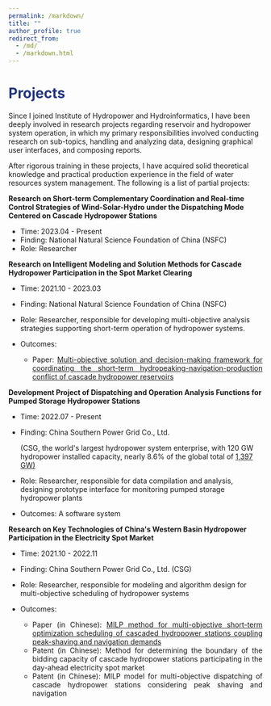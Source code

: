 ```yaml
---
permalink: /markdown/
title: ""
author_profile: true
redirect_from: 
  - /md/
  - /markdown.html
---
```


<h1 style="color: #24367d;">Projects</h1>

Since I joined Institute of Hydropower and Hydroinformatics, I have been deeply involved in research projects regarding reservoir and hydropower system operation, in which my primary responsibilities involved conducting research on sub-topics, handling and analyzing data, designing graphical user interfaces, and composing reports. 

After rigorous training in these projects, I have acquired solid theoretical knowledge and practical production experience in the field of water resources system management. The following is a list of partial projects:

<div class="container" style="display: flex; justify-content: space-between;">
    <div><b>Research on Short-term Complementary Coordination and Real-time Control Strategies of Wind-Solar-Hydro under the Dispatching Mode Centered on Cascade Hydropower Stations</b></div>
    </div>

- Time: 2023.04 - Present
- Finding: National Natural Science Foundation of China (NSFC)
- Role: Researcher

<div class="container" style="display: flex; justify-content: space-between;">
    <div><b>Research on Intelligent Modeling and Solution Methods for Cascade Hydropower Participation in the Spot Market Clearing</b></div>
    </div>

- Time: 2021.10 - 2023.03

- Finding: National Natural Science Foundation of China (NSFC)

- Role: Researcher, responsible for developing multi-objective analysis strategies supporting short-term operation of hydropower systems.

- Outcomes:

  - <div style="text-align: justify;">
    Paper: <a href="https://prelude0324.github.io/academic_pages/publication/2023-08-27-paper-title-number-1">Multi-objective solution and decision-making framework for coordinating the short-term hydropeaking-navigation-production conflict of cascade hydropower reservoirs</a>
    </div>

<div class="container" style="display: flex; justify-content: space-between;">
    <div><b>Development Project of Dispatching and Operation Analysis Functions for Pumped Storage Hydropower Stations</b></div>
    </div>

- Time: 2022.07 - Present

- Finding: China Southern Power Grid Co., Ltd. 

  (CSG, the world's largest hydropower system enterprise, with 120 GW hydropower installed capacity, nearly 8.6% of the global total of [1,397 GW)](https://www.hydropower.org/)

- Role: Researcher, responsible for data compilation and analysis, designing prototype interface for monitoring pumped storage hydropower plants

- Outcomes: A software system

<div class="container" style="display: flex; justify-content: space-between;">
    <div><b>Research on Key Technologies of China's Western Basin Hydropower Participation in the Electricity Spot Market</b></div>
    </div>

- Time: 2021.10 - 2022.11

- Finding: China Southern Power Grid Co., Ltd. (CSG)

- Role: Researcher, responsible for modeling and algorithm design for multi-objective scheduling of hydropower systems

- Outcomes:

  - <div style="text-align: justify;">
    Paper (in Chinese): <a href="https://prelude0324.github.io/academic_pages/2023-03-27-paper-title-number-4">MILP method for multi-objective short-term optimization scheduling of cascaded hydropower stations coupling peak-shaving and navigation demands</a>
    </div>

  - <div style="text-align: justify;">
    Patent (in Chinese): Method for determining the boundary of the bidding capacity of cascade hydropower stations participating in the day-ahead electricity spot market
    </div>

  - <div style="text-align: justify;">
    Patent (in Chinese): MILP model for multi-objective dispatching of cascade hydropower stations considering peak shaving and navigation
    </div>
